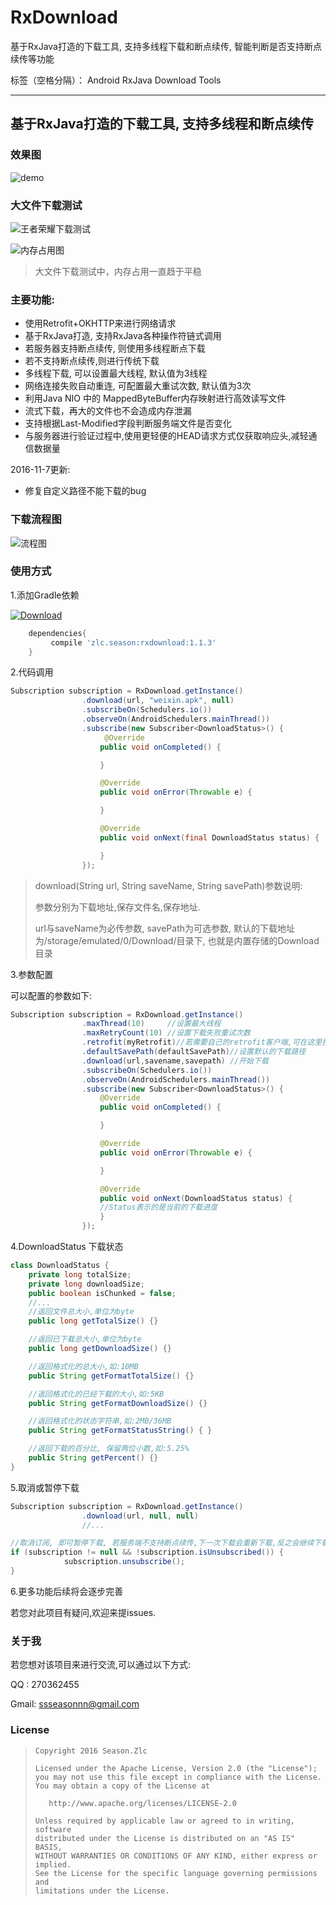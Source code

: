 # RxDownload
基于RxJava打造的下载工具, 支持多线程下载和断点续传, 智能判断是否支持断点续传等功能


标签（空格分隔）： Android  RxJava  Download Tools



---

## 基于RxJava打造的下载工具, 支持多线程和断点续传


### 效果图

![demo](https://github.com/ssseasonnn/RxDownload/blob/master/demo.gif?raw=true)

### 大文件下载测试

![王者荣耀下载测试](https://github.com/ssseasonnn/RxDownload/blob/master/王者荣耀下载测试.gif?raw=true)

![内存占用图](https://github.com/ssseasonnn/RxDownload/blob/master/memory.png?raw=true)

> 大文件下载测试中，内存占用一直趋于平稳

### 主要功能:

- 使用Retrofit+OKHTTP来进行网络请求
- 基于RxJava打造, 支持RxJava各种操作符链式调用
- 若服务器支持断点续传, 则使用多线程断点下载
- 若不支持断点续传,则进行传统下载
- 多线程下载, 可以设置最大线程, 默认值为3线程
- 网络连接失败自动重连, 可配置最大重试次数, 默认值为3次
- 利用Java NIO 中的 MappedByteBuffer内存映射进行高效读写文件
- 流式下载，再大的文件也不会造成内存泄漏
- 支持根据Last-Modified字段判断服务端文件是否变化
- 与服务器进行验证过程中,使用更轻便的HEAD请求方式仅获取响应头,减轻通信数据量


2016-11-7更新:

- 修复自定义路径不能下载的bug

### 下载流程图

![流程图](https://github.com/ssseasonnn/RxDownload/blob/master/download.png?raw=true)


### 使用方式

1.添加Gradle依赖

[ ![Download](https://api.bintray.com/packages/ssseasonnn/android/RxDownload/images/download.svg) ](https://bintray.com/ssseasonnn/android/RxDownload/_latestVersion)

```groovy
	dependencies{
   		 compile 'zlc.season:rxdownload:1.1.3'
	}
```

2.代码调用

```java
Subscription subscription = RxDownload.getInstance()
                .download(url, "weixin.apk", null)
                .subscribeOn(Schedulers.io())
                .observeOn(AndroidSchedulers.mainThread())
                .subscribe(new Subscriber<DownloadStatus>() {
                     @Override
                    public void onCompleted() {

                    }

                    @Override
                    public void onError(Throwable e) {

                    }

                    @Override
                    public void onNext(final DownloadStatus status) {

                    }
                });
```

> download(String url, String  saveName, String savePath)参数说明:
>
> 参数分别为下载地址,保存文件名,保存地址.
>
> url与saveName为必传参数, savePath为可选参数, 默认的下载地址为/storage/emulated/0/Download/目录下, 也就是内置存储的Download目录

3.参数配置

可以配置的参数如下:

```java
Subscription subscription = RxDownload.getInstance()
                .maxThread(10)     //设置最大线程
                .maxRetryCount(10) //设置下载失败重试次数
                .retrofit(myRetrofit)//若需要自己的retrofit客户端,可在这里指定
                .defaultSavePath(defaultSavePath)//设置默认的下载路径
                .download(url,savename,savepath) //开始下载
                .subscribeOn(Schedulers.io())
                .observeOn(AndroidSchedulers.mainThread())
                .subscribe(new Subscriber<DownloadStatus>() {
                    @Override
                    public void onCompleted() {

                    }

                    @Override
                    public void onError(Throwable e) {

                    }

                    @Override
                    public void onNext(DownloadStatus status) {
					//Status表示的是当前的下载进度
                    }
                });
```

4.DownloadStatus 下载状态

```java
class DownloadStatus {
    private long totalSize;
    private long downloadSize;
    public boolean isChunked = false;
    //...
    //返回文件总大小,单位为byte
    public long getTotalSize() {}

    //返回已下载总大小,单位为byte
    public long getDownloadSize() {}

    //返回格式化的总大小,如:10MB
    public String getFormatTotalSize() {}

	//返回格式化的已经下载的大小,如:5KB
    public String getFormatDownloadSize() {}

    //返回格式化的状态字符串,如:2MB/36MB
    public String getFormatStatusString() { }

    //返回下载的百分比, 保留两位小数,如:5.25%
    public String getPercent() {}
}
```

5.取消或暂停下载

```java
Subscription subscription = RxDownload.getInstance()
                .download(url, null, null)
  				//...

//取消订阅, 即可暂停下载, 若服务端不支持断点续传,下一次下载会重新下载,反之会继续下载
if (subscription != null && !subscription.isUnsubscribed()) {
            subscription.unsubscribe();
}
```

6.更多功能后续将会逐步完善

若您对此项目有疑问,欢迎来提issues.

### 关于我

若您想对该项目来进行交流,可以通过以下方式:

QQ : 270362455

Gmail: ssseasonnn@gmail.com

### License

> ```
> Copyright 2016 Season.Zlc
>
> Licensed under the Apache License, Version 2.0 (the "License");
> you may not use this file except in compliance with the License.
> You may obtain a copy of the License at
>
>    http://www.apache.org/licenses/LICENSE-2.0
>
> Unless required by applicable law or agreed to in writing, software
> distributed under the License is distributed on an "AS IS" BASIS,
> WITHOUT WARRANTIES OR CONDITIONS OF ANY KIND, either express or implied.
> See the License for the specific language governing permissions and
> limitations under the License.
> ```